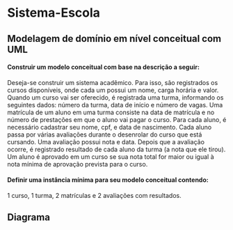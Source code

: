 # Sistema-Escola
## Modelagem de domínio em nível conceitual com UML
#### Construir um modelo conceitual com base na descrição a seguir:
Deseja-se construir um sistema acadêmico. Para isso, são registrados os cursos disponíveis, onde cada um possui um nome, carga horária e valor. Quando um curso vai ser oferecido, é registrada uma turma, informando os seguintes dados: número da turma, data de início e número de vagas. Uma matrícula de um aluno em uma turma consiste na data de matrícula e no número de prestações em que o aluno vai pagar o curso. Para cada aluno, é necessário cadastrar seu nome, cpf, e data de nascimento. Cada aluno passa por várias avaliações durante o desenrolar do curso que está cursando. Uma avaliação possui nota e data. Depois que a avaliação ocorre, é registrado resultado de cada aluno da turma (a nota que ele tirou). Um aluno é aprovado em um curso se sua nota total for maior ou igual à nota mínima de aprovação prevista para o curso.
#### Definir uma instância mínima para seu modelo conceitual contendo:
1 curso, 1 turma, 2 matrículas e 2 avaliações com resultados.

## Diagrama


